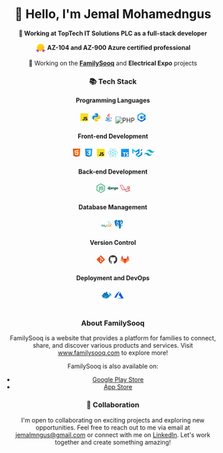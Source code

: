 <div align="center">
  <h1>👋 Hello, I'm Jemal Mohamedngus</h1>
  <p><strong>🔭 Working at TopTech IT Solutions PLC as a full-stack developer</strong></p>
  <p><strong><img src="./icons/certificate.png" alt="Certificate" title="Certificate" width="24" height="24" align="center" /> AZ-104 and AZ-900 Azure certified professional</strong></p>
  <p>🌱 Working on the <a href="https://www.familysooq.com"><strong>FamilySooq</strong></a> and <strong>Electrical Expo</strong> projects</p>
</div>

<div align="center">
  <h3>📚 Tech Stack</h3>
</div>

<div align="center">
  <h4>Programming Languages</h4>
  <img src="./icons/javascript.png" alt="JavaScript" title="JavaScript" width="24" height="24" />
  <img src="./icons/python.png" alt="Python" title="Python" width="24" height="24" />
  <img src="./icons/java.png" alt="Java" title="Java" width="24" height="24" />
  <img src="https://www.php.net/images/logos/new-php-logo.png" alt="PHP" title="PHP" width="24" height="24" />
  <img src="./icons/c++.png" alt="C++" title="C++" width="24" height="24" />

  <h4>Front-end Development</h4>
  <img src="./icons/html5.png" alt="HTML5" title="HTML5" width="24" height="24" />
  <img src="./icons/css.png" alt="CSS3" title="CSS3" width="24" height="24" />
  <img src="./icons/javascript.png" alt="JavaScript" title="JavaScript" width="24" height="24" />
  <img src="./icons/react.png" alt="React.js" title="React.js" width="24" height="24" />
  <img src="./icons/typescript.png" alt="TypeScript" title="TypeScript" width="24" height="24" />
  <img src="./icons/material-ui.png" alt="Material UI" title="Material UI" width="24" height="24" />
  <img src="./icons/tailwind-css.png" alt="Tailwind CSS" title="Tailwind CSS" width="24" height="24" />

  <h4>Back-end Development</h4>
  <img src="./icons/node-js.png" alt="Node.js" title="Node.js" width="24" height="24" />
  <img src="./icons/django.png" alt="Python (Django)" title="Python (Django)" width="24" height="24" />
  <img src="./icons/laravel.png" alt="Python (Django)" title="Python (Django)" width="24" height="24" />


  <h4>Database Management</h4>
  <img src="./icons/mysql.png" alt="SQL" title="SQL (MySQL,)" width="24" height="24" />
  <img src="./icons/postgresql.png" alt="SQL" title="SQL (PostgreSQL)" width="24" height="24" />


  <h4>Version Control</h4>
  <img src="./icons/git.png" alt="Git" title="Git" width="24" height="24" />
  <img src="./icons/github.png" alt="GitHub" title="GitHub" width="24" height="24" />
  <img src="./icons/gitlab.png" alt="GitLab" title="GitLab" width="24" height="24" />

  <h4>Deployment and DevOps</h4>
  <img src="./icons/docker.png" alt="Docker" title="Docker" width="24" height="24" />
  <img src="./icons/azure.png" alt="CI/CD" title="CI/CD" width="24" height="24" />
</div>

<br />

<div align="center">
  <h3>About FamilySooq</h3>
  <p>FamilySooq is a website that provides a platform for families to connect, share, and discover various products and services. Visit <a href="https://www.familysooq.com">www.familysooq.com</a> to explore more!</p>
  <p>FamilySooq is also available on:</p>
  <ul>
    <li><a href="https://play.google.com/store/apps/details?id=com.familysooq.m.twa">Google Play Store</a></li>
    <li><a href="https://apps.apple.com/us/app/familysooq/id1663036320">App Store</a></li>
  </ul>
</div>

<div align="center">
  <h3>👯 Collaboration</h3>
  <p>I'm open to collaborating on exciting projects and exploring new opportunities. Feel free to reach out to me via email at <a href="mailto:jemalmngus@gmail.com">jemalmngus@gmail.com</a> or connect with me on <a href="https://www.linkedin.com/in/jemalmngus">LinkedIn</a>. Let's work together and create something amazing!</p>
</div>
